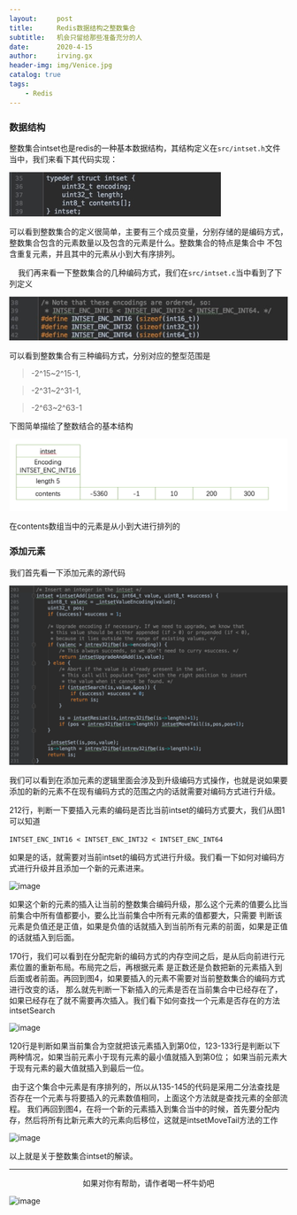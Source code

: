```yaml
---
layout:     post
title:      Redis数据结构之整数集合
subtitle:   机会只留给那些准备充分的人
date:       2020-4-15
author:     irving.gx
header-img: img/Venice.jpg
catalog: true
tags:
    - Redis
---
```


### 数据结构

整数集合intset也是redis的一种基本数据结构，其结构定义在`src/intset.h`文件当中，我们来看下其代码实现：

 ![image](https://raw.githubusercontent.com/GuoXinsayhello/GuoXinsayhello.github.io/master/img/int1.png)
 
 可以看到整数集合的定义很简单，主要有三个成员变量，分别存储的是编码方式，整数集合包含的元素数量以及包含的元素是什么。整数集合的特点是集合中
 不包含重复元素，并且其中的元素从小到大有序排列。
 
    我们再来看一下整数集合的几种编码方式，我们在`src/intset.c`当中看到了下列定义
    
 ![image](https://raw.githubusercontent.com/GuoXinsayhello/GuoXinsayhello.github.io/master/img/int2.png)
 
 可以看到整数集合有三种编码方式，分别对应的整型范围是
 
 > -2^15\~2^15-1,
 
 > -2^31\~2^31-1,
  
 > -2^63\~2^63-1

下图简单描绘了整数结合的基本结构

 ![image](https://raw.githubusercontent.com/GuoXinsayhello/GuoXinsayhello.github.io/master/img/int3.png)
 
 在contents数组当中的元素是从小到大进行排列的

### 添加元素

我们首先看一下添加元素的源代码

 ![image](https://raw.githubusercontent.com/GuoXinsayhello/GuoXinsayhello.github.io/master/img/int4.png)

我们可以看到在添加元素的逻辑里面会涉及到升级编码方式操作，也就是说如果要添加的新的元素不在现有编码方式的范围之内的话就需要对编码方式进行升级。

212行，判断一下要插入元素的编码是否比当前intset的编码方式要大，我们从图1可以知道

```INTSET_ENC_INT16 < INTSET_ENC_INT32 < INTSET_ENC_INT64```

如果是的话，就需要对当前intset的编码方式进行升级。我们看一下如何对编码方式进行升级并且添加一个新的元素进来。

 ![image](https://raw.githubusercontent.com/GuoXinsayhello/GuoXinsayhello.github.io/master/img/int5.png)
 
如果这个新的元素的插入让当前的整数集合编码升级，那么这个元素的值要么比当前集合中所有值都要小，要么比当前集合中所有元素的值都要大，只需要
判断该元素是负值还是正值，如果是负值的话就插入到当前所有元素的前面，如果是正值的话就插入到后面。
 
170行，我们可以看到在分配完新的编码方式的内存空间之后，是从后向前进行元素位置的重新布局。布局完之后，再根据元素
是正数还是负数把新的元素插入到后面或者前面。再回到图4，如果要插入的元素不需要对当前整数集合的编码方式进行改变的话，
那么就先判断一下新插入的元素是否在当前集合中已经存在了，如果已经存在了就不需要再次插入。我们看下如何查找一个元素是否存在的方法intsetSearch

 ![image](https://raw.githubusercontent.com/GuoXinsayhello/GuoXinsayhello.github.io/master/img/int6.png)
 
 120行是判断如果当前集合为空就把该元素插入到第0位，123-133行是判断以下两种情况，如果当前元素小于现有元素的最小值就插入到第0位；
 如果当前元素大于现有元素的最大值就插入到最后一位。
 
 由于这个集合中元素是有序排列的，所以从135-145的代码是采用二分法查找是否存在一个元素与将要插入的元素数值相同，上面这个方法就是查找元素的全部流程。
 我们再回到图4，在将一个新的元素插入到集合当中的时候，首先要分配内存，然后将所有比新元素大的元素向后移位，这就是intsetMoveTail方法的工作

 ![image](https://raw.githubusercontent.com/GuoXinsayhello/GuoXinsayhello.github.io/master/img/int7.png)

以上就是关于整数集合intset的解读。



  - - -
  <p align="center">如果对你有帮助，请作者喝一杯牛奶吧</p>
     
 ![image](https://raw.githubusercontent.com/GuoXinsayhello/GuoXinsayhello.github.io/master/img/wepay.jpg)

